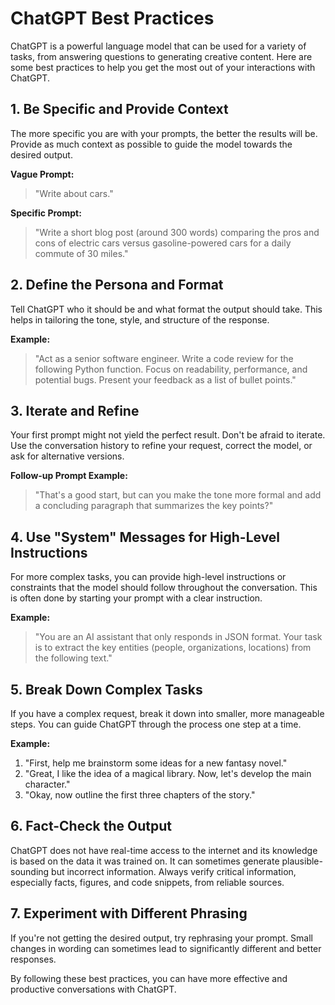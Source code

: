 # ChatGPT Best Practices

ChatGPT is a powerful language model that can be used for a variety of tasks, from answering questions to generating creative content. Here are some best practices to help you get the most out of your interactions with ChatGPT.

## 1. Be Specific and Provide Context

The more specific you are with your prompts, the better the results will be. Provide as much context as possible to guide the model towards the desired output.

**Vague Prompt:**
> "Write about cars."

**Specific Prompt:**
> "Write a short blog post (around 300 words) comparing the pros and cons of electric cars versus gasoline-powered cars for a daily commute of 30 miles."

## 2. Define the Persona and Format

Tell ChatGPT who it should be and what format the output should take. This helps in tailoring the tone, style, and structure of the response.

**Example:**
> "Act as a senior software engineer. Write a code review for the following Python function. Focus on readability, performance, and potential bugs. Present your feedback as a list of bullet points."

## 3. Iterate and Refine

Your first prompt might not yield the perfect result. Don't be afraid to iterate. Use the conversation history to refine your request, correct the model, or ask for alternative versions.

**Follow-up Prompt Example:**
> "That's a good start, but can you make the tone more formal and add a concluding paragraph that summarizes the key points?"

## 4. Use "System" Messages for High-Level Instructions

For more complex tasks, you can provide high-level instructions or constraints that the model should follow throughout the conversation. This is often done by starting your prompt with a clear instruction.

**Example:**
> "You are an AI assistant that only responds in JSON format. Your task is to extract the key entities (people, organizations, locations) from the following text."

## 5. Break Down Complex Tasks

If you have a complex request, break it down into smaller, more manageable steps. You can guide ChatGPT through the process one step at a time.

**Example:**
1.  "First, help me brainstorm some ideas for a new fantasy novel."
2.  "Great, I like the idea of a magical library. Now, let's develop the main character."
3.  "Okay, now outline the first three chapters of the story."

## 6. Fact-Check the Output

ChatGPT does not have real-time access to the internet and its knowledge is based on the data it was trained on. It can sometimes generate plausible-sounding but incorrect information. Always verify critical information, especially facts, figures, and code snippets, from reliable sources.

## 7. Experiment with Different Phrasing

If you're not getting the desired output, try rephrasing your prompt. Small changes in wording can sometimes lead to significantly different and better responses.

By following these best practices, you can have more effective and productive conversations with ChatGPT.
